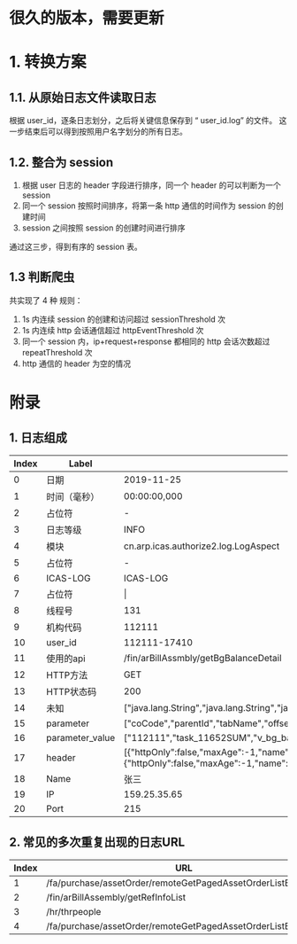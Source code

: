 # 很久的版本，需要更新

# 1. 转换方案

## 1.1. 从原始日志文件读取日志    

根据 user_id，逐条日志划分，之后将关键信息保存到 “ user_id.log” 的文件。
这一步结束后可以得到按照用户名字划分的所有日志。

## 1.2. 整合为 session

1. 根据 user 日志的 header 字段进行排序，同一个 header 的可以判断为一个 session
2. 同一个 session 按照时间排序，将第一条 http 通信的时间作为 session 的创建时间
3. session 之间按照 session 的创建时间进行排序

通过这三步，得到有序的 session 表。

## 1.3 判断爬虫

共实现了 4 种 规则：

1. 1s 内连续 session 的创建和访问超过 sessionThreshold 次 
2. 1s 内连续 http 会话通信超过 httpEventThreshold 次
3. 同一个 session 内，ip+request+response 都相同的 http 会话次数超过 repeatThreshold 次
4. http 通信的 header 为空的情况

# 附录
## 1. 日志组成

| Index | Label | Content |
| -- | -- | -- |
| 0 | 日期 | 2019-11-25 |
| 1 | 时间（毫秒） | 00:00:00,000 |
| 2  | 占位符 | - |
| 3  | 日志等级 | INFO |
| 4  | 模块 | cn.arp.icas.authorize2.log.LogAspect |
| 5  | 占位符 | - |
| 6  | ICAS-LOG | ICAS-LOG |
| 7  | 占位符 | \| |
| 8  | 线程号 | 131 |
| 9  | 机构代码 | 112111 |
| 10  | user_id | 112111-17410 |
| 11  | 使用的api | /fin/arBillAssmbly/getBgBalanceDetail |
| 12 | HTTP方法 | GET |
| 13 | HTTP状态码 | 200 |
| 14 | 未知 | ["java.lang.String","java.lang.String","java.lang.String","java.lang.String","java.lang.String","java.lang.String"]  |
| 15 | parameter | ["coCode","parentId","tabName","offset","limit","searchKeyWord"] |
| 16 | parameter_value |["112111","task_11652SUM","v_bg_balance_detail","1","10",""]|
| 17 | header | [{"httpOnly":false,"maxAge":-1,"name":"__guid","secure":false,"value":"113044420.4477104904044561000.1573702078455.0176","version":0},{"httpOnly":false,"maxAge":-1,"name":"Authorization","secure":false,"value":"dXlTAbmVlwZZ","version":0}] |
| 18 | Name | 张三 |
| 19 | IP | 159.25.35.65 |
| 20 | Port | 215|


## 2. 常见的多次重复出现的日志URL

| Index | URL | Method | 
| -- | -- | -- | 
1 | /fa/purchase/assetOrder/remoteGetPagedAssetOrderListByModel | GET
2 | /fin/arBillAssembly/getRefInfoList | POST  
3 | /hr/thrpeople | POST 
4 | /fa/purchase/assetOrder/remoteGetPagedAssetOrderListByModel | POST